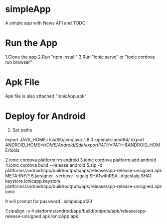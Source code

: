 # simpleApp
A simple app with News API and TODO

# Run the App
1.Clone the app
2.Run "npm install"
3.Run "ionic serve" or "ionic cordova run browser"

# Apk File
Apk file is also attached "IonicApp.apk"

# Deploy for Android
1. Set paths

export JAVA_HOME=/usr/lib/jvm/java-1.8.0-openjdk-amd64/
export ANDROID_HOME=$HOME/Android/Sdk/
export PATH=$PATH:$ANDROID_HOME/tools

2.ionic cordova platform rm android
3.ionic cordova platform add android
4.ionic cordova build --release android
5.zip -d platforms/android/app/build/outputs/apk/release/app-release-unsigned.apk META-INF/\*
6.jarsigner -verbose -sigalg SHA1withRSA -digestalg SHA1 -keystore ionicapp.keystore platforms/android/app/build/outputs/apk/release/app-release-unsigned.apk ionic
  
  It will prompt for password : simpleapp123
  
7.zipalign -v 4 platforms/android/app/build/outputs/apk/release/app-release-unsigned.apk IonicApp.apk
